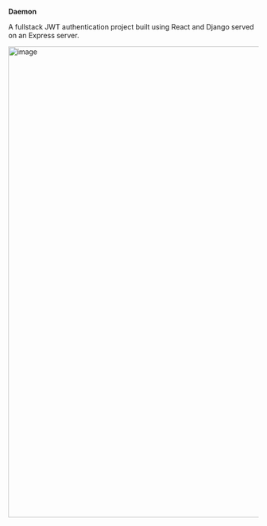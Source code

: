 **Daemon**

A fullstack JWT authentication project built using React and Django served on an Express server.


<img width="947" alt="image" src="https://github.com/SignorRomar/Daemon/assets/65063106/3e5e445d-86ff-43f3-bd3f-bc4c69831b38">
